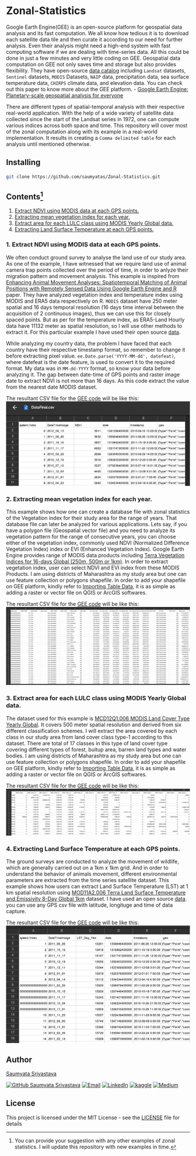 # Zonal-Statistics
Google Earth Engine(GEE) is an open-source platform for geospatial data analysis and its fast computation. We all know how tedious it is to download each satellite data tile and then curate it according to our need for further analysis. Even their analysis might need a high-end system with fast computing software if we are dealing with time-series data. All this could be done in just a few minutes and very little coding on GEE. Geospatial data computation on GEE not only saves time and storage but also provides flexibility. They have open-source [data catalog](https://developers.google.com/earth-engine/datasets/) including `Landsat` datasets, `Sentinel` datasets, `MODIS` Datasets, `NAIP` data, precipitation data, sea surface temperature data, `CHIRPS` climate data, and elevation data. You can check out this paper to know more about the GEE platform. - [Google Earth Engine: Planetary-scale geospatial analysis for everyone](https://www.sciencedirect.com/science/article/pii/S0034425717302900)

There are different types of spatial-temporal analysis with their respective real-world application. With the help of a wide variety of satellite data collected since the start of the Landsat series in 1972, one can compute various indices across both space and time. This repository will cover most of the zonal computation along with its example in a real-world implementation. It results in creating a `Comma delimited table` for each analysis until mentioned otherwise.

## Installing
```bash
git clone https://github.com/saumyatas/Zonal-Statistics.git
```

## Contents[^note]
[^note]: You can provide your suggestion with any other examples of zonal statistics. I will update this repository with new examples in time.
1. [Extract NDVI using MODIS data at each GPS points.](#1-extract-ndvi-using-modis-data-at-each-gps-points)  
2. [Extracting mean vegetation index for each year.](#2-extracting-mean-vegetation-index-for-each-year)
3. [Extract area for each LULC class using MODIS Yearly Global data.](#3-extract-area-for-each-lulc-class-using-modis-yearly-global-data)
4. [Extracting Land Surface Temperature at each GPS points.](#4-extracting-land-surface-temperature-at-each-gps-points)

### 1. Extract NDVI using MODIS data at each GPS points.
We often conduct ground survey to analyse the land use of our study area. As one of the example, I have witnessed that we require land use of animal camera trap points collected over the period of time, in order to anlyze their migration pattern and movement analysis. This example is inspired from [Enhancing Animal Movement Analyses: Spatiotemporal Matching of Animal Positions with Remotely Sensed Data Using Google Earth Engine and R](https://www.mdpi.com/2072-4292/13/20/4154) paper. They have analyzed vegetation index and temperature index using MODIS and ERA5 data respectively on R. `MODIS` dataset have 250 meter spatial and 16 days temporal resolution (16 days time interval between the acquisition of 2 continuous images), thus we can use this for closely spaced points. But as per for the temperature index, as ERA5-Land Hourly data have 11132 meter as spatial resolution, so I will use other methods to extract it. For this particular example I have used their open source [data](https://github.com/Smithsonian/SpatiotemporalMatchingOfAnimalPositionsWithRemotelySensedDataUsingGoogleEarthEngineAndR/blob/main/Data/Data.csv). 

While analyzing my country data, the problem I have faced that each country have their respective timestamp format, so remember to change it before extracting pixel value.
`ee.Date.parse('YYYY-MM-dd', datefeat)`, where datefeat is the date feature, is used to convert it to the required format. My data was in `MM-dd-YYYY` format, so know your data before analyzing it. The gap between date-time of GPS points and raster image date to extract NDVI is not more than 16 days. As this code extract the value from the nearest date MODIS dataset. 

The resultant CSV file for the [GEE code](1_MODIS_NDVI/MODIS_NDVI_GEE.js) will be like this:
![MODIS_NDVI_Result](1_MODIS_NDVI/Modis_ndvi_result.JPG)

### 2. Extracting mean vegetation index for each year.
This example shows how one can create a database file with zonal statistics of the Vegetation index for their study area for the range of years. That database file can later be analyzed for various applications. Lets say, if you have a polygon file (Geospatial vector file) and you need to analyze its vegetation pattern for the range of consecutive years, you can choose either of the vegetation index, commonly used NDVI (Normalized Difference Vegetation Index) index or EVI (Enhanced Vegetation Index). Google Earth Engine provides range of MODIS data products including [Terra Vegetation Indices for 16-days Global (250m, 500m or 1km)](https://developers.google.com/earth-engine/datasets/catalog/MODIS_006_MOD13Q1). In order to extract vegetation index, user can select NDVI and EVI index from these MODIS Products. I am using districts of Maharashtra as my study area but one can use feature collection or polygons shapefile. In order to add your shapefile on GEE platform, kindly refer to [Importing Table Data](https://developers.google.com/earth-engine/guides/table_upload?hl=en), it is as simple as adding a raster or vector file on QGIS or ArcGIS softwares.

The resultant CSV file for the [GEE code](2_Zonal_EVI/Zonal_EVI_GEE.js) will be like this:
![Zonal_EVI_Result](2_Zonal_EVI/Zonal_EVI_result.JPG)

### 3. Extract area for each LULC class using MODIS Yearly Global data.
The dataset  used for this example is [MCD12Q1.006 MODIS Land Cover Type Yearly Global](https://developers.google.com/earth-engine/datasets/catalog/MODIS_006_MCD12Q1?hl=en#bands). It covers 500 meter spatial resolution and derived from six different classification schemes. I will extract the area covered by each class in our study area from land cover class type-1 according to this dataset. There are total of 17 classes in this type of land cover type covering different types of forest, buitup area, barren land types and water bodies. I am using districts of Maharashtra as my study area but one can use feature collection or polygons shapefile. In order to add your shapefile on GEE platform, kindly refer to [Importing Table Data](https://developers.google.com/earth-engine/guides/table_upload?hl=en), it is as simple as adding a raster or vector file on QGIS or ArcGIS softwares.

The resultant CSV file for the [GEE code](3_LULC_zonal/3_LULC_zonal_proportional.js) will be like this:
![LULC_area_result](3_LULC_zonal/3_result.JPG)

### 4. Extracting Land Surface Temperature at each GPS points.
The ground surveys are conducted to analyze the movement of wildlife, which are generally carried out on a 1km x 1km grid. And in order to understand the behavior of animals movement, different environmental parameters are extracted from the time series satellite dataset. This example shows how users can extract Land Surface Temperature (LST) at 1 km spatial resolution using [MOD11A2.006 Terra Land Surface Temperature and Emissivity 8-Day Global 1km](https://developers.google.com/earth-engine/datasets/catalog/MODIS_006_MOD11A2) dataset. I have used an open source [data](https://github.com/Smithsonian/SpatiotemporalMatchingOfAnimalPositionsWithRemotelySensedDataUsingGoogleEarthEngineAndR/blob/main/Data/Data.csv). you can use any GPS csv file with latitude, longituge and time of data capture. 

The resultant CSV file for the [GEE code](4_MODIS_LST/4_MODIS_LST_GEE.js) will be like this:
![LULC_area_result](4_MODIS_LST/4_result.JPG)

## Author
[Saumyata Srivastava](https://www.linkedin.com/in/ss-97b05a103/)

[![GitHub Saumyata Srivastava](https://img.shields.io/github/followers/saumyatas?label=follow&style=for-the-badge&logo=github&logoColor=white&labelColor=333333)](https://github.com/saumyatas)
[![Email](https://img.shields.io/badge/Mail-004788?style=for-the-badge&logo=gmail&logoColor=white)](mailto:saumyata.srivastava@gmail.com)
[![LinkedIn](https://img.shields.io/badge/LinkedIn-0077B5?style=for-the-badge&logo=linkedin&logoColor=white)](https://www.linkedin.com/in/ss-97b05a103/)
[![kaggle](https://img.shields.io/badge/kaggle-31C3FF?style=for-the-badge&logo=kaggle&logoColor=white)](https://www.kaggle.com/saumyatas1202)
[![Medium](https://img.shields.io/badge/Medium-12100E?style=for-the-badge&logo=medium&logoColor=white)](https://medium.com/@srivastava.saumyata)

## License
This project is licensed under the MIT License - see the [LICENSE](LICENSE) file for details

